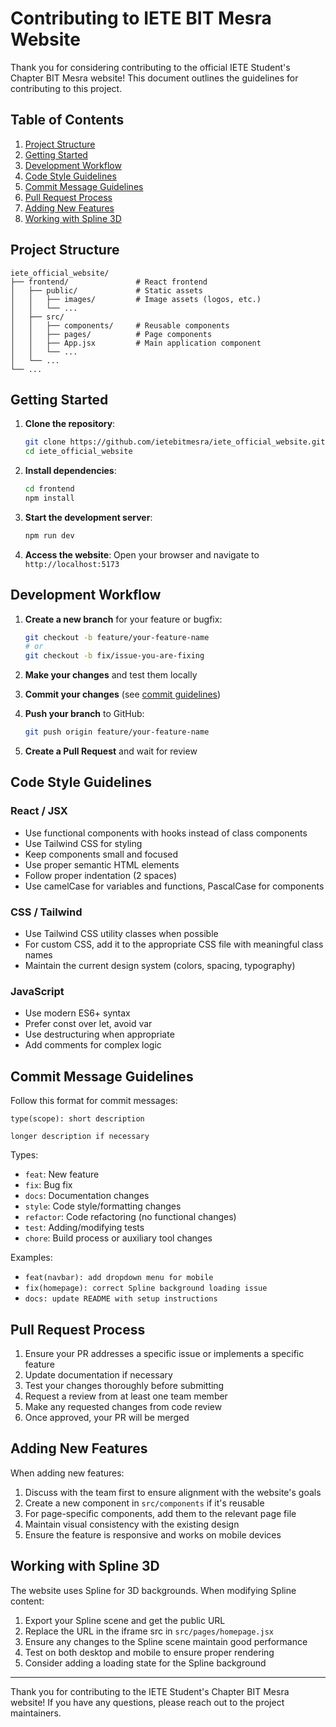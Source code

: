 # Contributing to IETE BIT Mesra Website

Thank you for considering contributing to the official IETE Student's Chapter BIT Mesra website! This document outlines the guidelines for contributing to this project.

## Table of Contents

1. [Project Structure](#project-structure)
2. [Getting Started](#getting-started)
3. [Development Workflow](#development-workflow)
4. [Code Style Guidelines](#code-style-guidelines)
5. [Commit Message Guidelines](#commit-message-guidelines)
6. [Pull Request Process](#pull-request-process)
7. [Adding New Features](#adding-new-features)
8. [Working with Spline 3D](#working-with-spline-3d)

## Project Structure

```
iete_official_website/
├── frontend/               # React frontend
│   ├── public/             # Static assets
│   │   ├── images/         # Image assets (logos, etc.)
│   │   └── ...
│   ├── src/
│   │   ├── components/     # Reusable components
│   │   ├── pages/          # Page components
│   │   ├── App.jsx         # Main application component
│   │   └── ...
│   └── ...
└── ...
```

## Getting Started

1. **Clone the repository**:
   ```bash
   git clone https://github.com/ietebitmesra/iete_official_website.git
   cd iete_official_website
   ```

2. **Install dependencies**:
   ```bash
   cd frontend
   npm install
   ```

3. **Start the development server**:
   ```bash
   npm run dev
   ```

4. **Access the website**:
   Open your browser and navigate to `http://localhost:5173`

## Development Workflow

1. **Create a new branch** for your feature or bugfix:
   ```bash
   git checkout -b feature/your-feature-name
   # or
   git checkout -b fix/issue-you-are-fixing
   ```

2. **Make your changes** and test them locally

3. **Commit your changes** (see [commit guidelines](#commit-message-guidelines))

4. **Push your branch** to GitHub:
   ```bash
   git push origin feature/your-feature-name
   ```

5. **Create a Pull Request** and wait for review

## Code Style Guidelines

### React / JSX

- Use functional components with hooks instead of class components
- Use Tailwind CSS for styling
- Keep components small and focused
- Use proper semantic HTML elements
- Follow proper indentation (2 spaces)
- Use camelCase for variables and functions, PascalCase for components

### CSS / Tailwind

- Use Tailwind CSS utility classes when possible
- For custom CSS, add it to the appropriate CSS file with meaningful class names
- Maintain the current design system (colors, spacing, typography)

### JavaScript

- Use modern ES6+ syntax
- Prefer const over let, avoid var
- Use destructuring when appropriate
- Add comments for complex logic

## Commit Message Guidelines

Follow this format for commit messages:

```
type(scope): short description

longer description if necessary
```

Types:
- `feat`: New feature
- `fix`: Bug fix
- `docs`: Documentation changes
- `style`: Code style/formatting changes
- `refactor`: Code refactoring (no functional changes)
- `test`: Adding/modifying tests
- `chore`: Build process or auxiliary tool changes

Examples:
- `feat(navbar): add dropdown menu for mobile`
- `fix(homepage): correct Spline background loading issue`
- `docs: update README with setup instructions`

## Pull Request Process

1. Ensure your PR addresses a specific issue or implements a specific feature
2. Update documentation if necessary
3. Test your changes thoroughly before submitting
4. Request a review from at least one team member
5. Make any requested changes from code review
6. Once approved, your PR will be merged

## Adding New Features

When adding new features:

1. Discuss with the team first to ensure alignment with the website's goals
2. Create a new component in `src/components` if it's reusable
3. For page-specific components, add them to the relevant page file
4. Maintain visual consistency with the existing design
5. Ensure the feature is responsive and works on mobile devices

## Working with Spline 3D

The website uses Spline for 3D backgrounds. When modifying Spline content:

1. Export your Spline scene and get the public URL
2. Replace the URL in the iframe src in `src/pages/homepage.jsx`
3. Ensure any changes to the Spline scene maintain good performance
4. Test on both desktop and mobile to ensure proper rendering
5. Consider adding a loading state for the Spline background

---

Thank you for contributing to the IETE Student's Chapter BIT Mesra website! If you have any questions, please reach out to the project maintainers.
